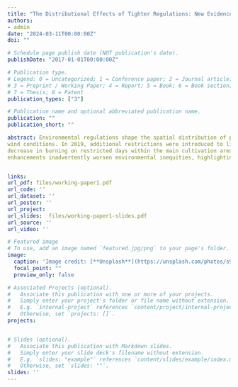 ```yaml
---
title: "The Distributional Effects of Tighter Regulations: New Evidence from the Sugarcane Burning in Florida"
authors:
- admin
date: "2024-03-11T00:00:00Z"
doi: ""

# Schedule page publish date (NOT publication's date).
publishDate: "2017-01-01T00:00:00Z"

# Publication type.
# Legend: 0 = Uncategorized; 1 = Conference paper; 2 = Journal article;
# 3 = Preprint / Working Paper; 4 = Report; 5 = Book; 6 = Book section;
# 7 = Thesis; 8 = Patent
publication_types: ["3"]

# Publication name and optional abbreviated publication name.
publication: ""
publication_short: ""

abstract: Environmental regulations shape the spatial distribution of pollution, influencing the burden on different communities. In South Florida, wind-based sugarcane burning regulations have historically favored wealthier, densely-populated areas by limiting burning during specific
wind conditions. In 2019, additional restrictions were introduced to limit burning on days with low air quality. By using satellite fire data and Aerosol Optical Depth (AOD) data, we assess the impact of these stringent restrictions on burning and air pollution. Results reveal a 41 percent
decrease in burning on restricted days within the main cultivation area, potentially leading to increased burning on days without restrictions. This unintended consequence exacerbates air quality issues for the region’s most vulnerable populations. The study reveals regulatory
enhancements inadvertently worsen environmental inequities, highlighting the need for environmental justice policies that address historical and systemic discrimination affecting pollution distribution.


links:
url_pdf: files/working-paper1.pdf
url_code: ''
url_dataset: ''
url_poster: ''
url_project: 
url_slides:  files/working-paper1-slides.pdf
url_source: ''
url_video: ''

# Featured image
# To use, add an image named `featured.jpg/png` to your page's folder. 
image:
  caption: 'Image credit: [**Unsplash**](https://unsplash.com/photos/s9CC2SKySJM)'
  focal_point: ""
  preview_only: false

# Associated Projects (optional).
#   Associate this publication with one or more of your projects.
#   Simply enter your project's folder or file name without extension.
#   E.g. `internal-project` references `content/project/internal-project/index.md`.
#   Otherwise, set `projects: []`.
projects:


# Slides (optional).
#   Associate this publication with Markdown slides.
#   Simply enter your slide deck's filename without extension.
#   E.g. `slides: "example"` references `content/slides/example/index.md`.
#   Otherwise, set `slides: ""`.
slides: ''
---
```




